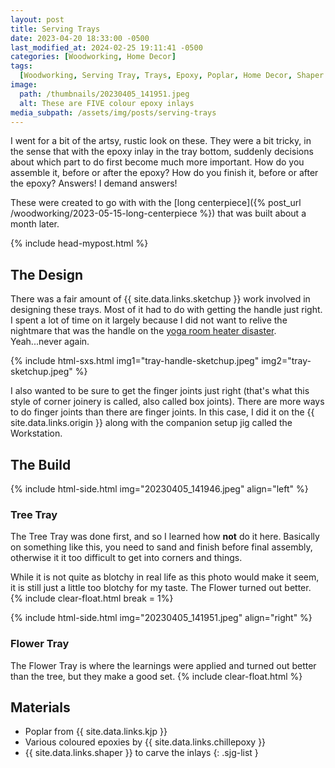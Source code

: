 ```yaml
---
layout: post
title: Serving Trays
date: 2023-04-20 18:33:00 -0500
last_modified_at: 2024-02-25 19:11:41 -0500
categories: [Woodworking, Home Decor]
tags:
  [Woodworking, Serving Tray, Trays, Epoxy, Poplar, Home Decor, Shaper Origin]
image:
  path: /thumbnails/20230405_141951.jpeg
  alt: These are FIVE colour epoxy inlays
media_subpath: /assets/img/posts/serving-trays
---
```


I went for a bit of the artsy, rustic look on these. They were a bit tricky, in the sense that with the epoxy inlay in the tray bottom, suddenly decisions about which part to do first become much more important. How do you assemble it, before or after the epoxy? How do you finish it, before or after the epoxy? Answers! I demand answers!

These were created to go with with the [long centerpiece]({% post_url /woodworking/2023-05-15-long-centerpiece %}) that was built about a month later.

{% include head-mypost.html %}

## The Design

There was a fair amount of {{ site.data.links.sketchup }} work involved in designing these trays. Most of it had to do with getting the handle just right. I spent a lot of time on it largely because I did not want to relive the nightmare that was the handle on the [yoga room heater disaster](/posts/yoga-room). Yeah...never again.

{% include html-sxs.html img1="tray-handle-sketchup.jpeg" img2="tray-sketchup.jpeg" %}

I also wanted to be sure to get the finger joints just right (that's what this style of corner joinery is called, also called box joints). There are more ways to do finger joints than there are finger joints. In this case, I did it on the {{ site.data.links.origin }} along with the companion setup jig called the Workstation.

## The Build

{% include html-side.html img="20230405_141946.jpeg" align="left" %}

### Tree Tray

The Tree Tray was done first, and so I learned how **not** do it here. Basically on something like this, you need to sand and finish before final assembly, otherwise it it too difficult to get into corners and things.

While it is not quite as blotchy in real life as this photo would make it seem, it is still just a little too blotchy for my taste. The Flower turned out better.
{% include clear-float.html break = 1%}

{% include html-side.html img="20230405_141951.jpeg" align="right" %}

### Flower Tray

The Flower Tray is where the learnings were applied and turned out better than the tree, but they make a good set.
{% include clear-float.html %}

## Materials

- Poplar from {{ site.data.links.kjp }}
- Various coloured epoxies by {{ site.data.links.chillepoxy }}
- {{ site.data.links.shaper }} to carve the inlays
  {: .sjg-list }
